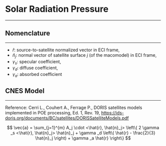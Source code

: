 # Solar Radiation Pressure
---

## Nomenclature
---

* $\hat{r}$: source-to-satellite normalized vector in ECI frame,
* $\hat{n}_j$: normal vector of satellite surface $j$ (of the macomodel) in ECI frame,
* $\gamma _s$: specular coefficient,
* $\gamma _d$: diffuse coefficient,
* $\gamma _a$: absorbed coefficient


## CNES Model
---

Reference: Cerri L., Couhert A., Ferrage P., DORIS satellites models implemented
in POE processing, Ed. 1, Rev. 19, https://ids-doris.org/documents/BC/satellites/DORISSatelliteModels.pdf

$$ 
\vec{a} = \sum_{j=1}^{m} A_j \cdot <\hat{r}, \hat{n}_j> \left\{ 2 \gamma _s <\hat{r}, \hat{n}_j> \hat{n}_j + \gamma _d \left\( \hat{r} - \frac{2}{3} \hat{n}_j \right) + \gamma _a \hat{r} \right\} 
$$
